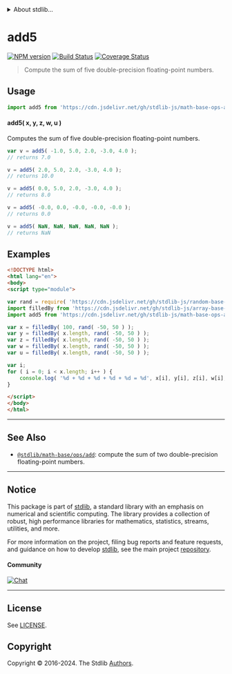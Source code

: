 <!--

@license Apache-2.0

Copyright (c) 2023 The Stdlib Authors.

Licensed under the Apache License, Version 2.0 (the "License");
you may not use this file except in compliance with the License.
You may obtain a copy of the License at

   http://www.apache.org/licenses/LICENSE-2.0

Unless required by applicable law or agreed to in writing, software
distributed under the License is distributed on an "AS IS" BASIS,
WITHOUT WARRANTIES OR CONDITIONS OF ANY KIND, either express or implied.
See the License for the specific language governing permissions and
limitations under the License.

-->


<details>
  <summary>
    About stdlib...
  </summary>
  <p>We believe in a future in which the web is a preferred environment for numerical computation. To help realize this future, we've built stdlib. stdlib is a standard library, with an emphasis on numerical and scientific computation, written in JavaScript (and C) for execution in browsers and in Node.js.</p>
  <p>The library is fully decomposable, being architected in such a way that you can swap out and mix and match APIs and functionality to cater to your exact preferences and use cases.</p>
  <p>When you use stdlib, you can be absolutely certain that you are using the most thorough, rigorous, well-written, studied, documented, tested, measured, and high-quality code out there.</p>
  <p>To join us in bringing numerical computing to the web, get started by checking us out on <a href="https://github.com/stdlib-js/stdlib">GitHub</a>, and please consider <a href="https://opencollective.com/stdlib">financially supporting stdlib</a>. We greatly appreciate your continued support!</p>
</details>

# add5

[![NPM version][npm-image]][npm-url] [![Build Status][test-image]][test-url] [![Coverage Status][coverage-image]][coverage-url] <!-- [![dependencies][dependencies-image]][dependencies-url] -->

> Compute the sum of five double-precision floating-point numbers.

<!-- Section to include introductory text. Make sure to keep an empty line after the intro `section` element and another before the `/section` close. -->

<section class="intro">

</section>

<!-- /.intro -->

<!-- Package usage documentation. -->



<section class="usage">

## Usage

```javascript
import add5 from 'https://cdn.jsdelivr.net/gh/stdlib-js/math-base-ops-add5@esm/index.mjs';
```

#### add5( x, y, z, w, u )

Computes the sum of five double-precision floating-point numbers.

```javascript
var v = add5( -1.0, 5.0, 2.0, -3.0, 4.0 );
// returns 7.0

v = add5( 2.0, 5.0, 2.0, -3.0, 4.0 );
// returns 10.0

v = add5( 0.0, 5.0, 2.0, -3.0, 4.0 );
// returns 8.0

v = add5( -0.0, 0.0, -0.0, -0.0, -0.0 );
// returns 0.0

v = add5( NaN, NaN, NaN, NaN, NaN );
// returns NaN
```

</section>

<!-- /.usage -->

<!-- Package usage notes. Make sure to keep an empty line after the `section` element and another before the `/section` close. -->

<section class="notes">

</section>

<!-- /.notes -->

<!-- Package usage examples. -->

<section class="examples">

## Examples

<!-- eslint no-undef: "error" -->

```html
<!DOCTYPE html>
<html lang="en">
<body>
<script type="module">

var rand = require( 'https://cdn.jsdelivr.net/gh/stdlib-js/random-base-discrete-uniform' ).factory;
import filledBy from 'https://cdn.jsdelivr.net/gh/stdlib-js/array-base-filled-by@esm/index.mjs';
import add5 from 'https://cdn.jsdelivr.net/gh/stdlib-js/math-base-ops-add5@esm/index.mjs';

var x = filledBy( 100, rand( -50, 50 ) );
var y = filledBy( x.length, rand( -50, 50 ) );
var z = filledBy( x.length, rand( -50, 50 ) );
var w = filledBy( x.length, rand( -50, 50 ) );
var u = filledBy( x.length, rand( -50, 50 ) );

var i;
for ( i = 0; i < x.length; i++ ) {
    console.log( '%d + %d + %d + %d + %d = %d', x[i], y[i], z[i], w[i], u[i], add5( x[i], y[i], z[i], w[i], u[i] ) );
}

</script>
</body>
</html>
```

</section>

<!-- /.examples -->

<!-- C interface documentation. -->



<!-- Section for related `stdlib` packages. Do not manually edit this section, as it is automatically populated. -->

<section class="related">

* * *

## See Also

-   <span class="package-name">[`@stdlib/math-base/ops/add`][@stdlib/math/base/ops/add]</span><span class="delimiter">: </span><span class="description">compute the sum of two double-precision floating-point numbers.</span>

</section>

<!-- /.related -->

<!-- Section for all links. Make sure to keep an empty line after the `section` element and another before the `/section` close. -->


<section class="main-repo" >

* * *

## Notice

This package is part of [stdlib][stdlib], a standard library with an emphasis on numerical and scientific computing. The library provides a collection of robust, high performance libraries for mathematics, statistics, streams, utilities, and more.

For more information on the project, filing bug reports and feature requests, and guidance on how to develop [stdlib][stdlib], see the main project [repository][stdlib].

#### Community

[![Chat][chat-image]][chat-url]

---

## License

See [LICENSE][stdlib-license].


## Copyright

Copyright &copy; 2016-2024. The Stdlib [Authors][stdlib-authors].

</section>

<!-- /.stdlib -->

<!-- Section for all links. Make sure to keep an empty line after the `section` element and another before the `/section` close. -->

<section class="links">

[npm-image]: http://img.shields.io/npm/v/@stdlib/math-base-ops-add5.svg
[npm-url]: https://npmjs.org/package/@stdlib/math-base-ops-add5

[test-image]: https://github.com/stdlib-js/math-base-ops-add5/actions/workflows/test.yml/badge.svg?branch=v0.2.2
[test-url]: https://github.com/stdlib-js/math-base-ops-add5/actions/workflows/test.yml?query=branch:v0.2.2

[coverage-image]: https://img.shields.io/codecov/c/github/stdlib-js/math-base-ops-add5/main.svg
[coverage-url]: https://codecov.io/github/stdlib-js/math-base-ops-add5?branch=main

<!--

[dependencies-image]: https://img.shields.io/david/stdlib-js/math-base-ops-add5.svg
[dependencies-url]: https://david-dm.org/stdlib-js/math-base-ops-add5/main

-->

[chat-image]: https://img.shields.io/gitter/room/stdlib-js/stdlib.svg
[chat-url]: https://app.gitter.im/#/room/#stdlib-js_stdlib:gitter.im

[stdlib]: https://github.com/stdlib-js/stdlib

[stdlib-authors]: https://github.com/stdlib-js/stdlib/graphs/contributors

[umd]: https://github.com/umdjs/umd
[es-module]: https://developer.mozilla.org/en-US/docs/Web/JavaScript/Guide/Modules

[deno-url]: https://github.com/stdlib-js/math-base-ops-add5/tree/deno
[deno-readme]: https://github.com/stdlib-js/math-base-ops-add5/blob/deno/README.md
[umd-url]: https://github.com/stdlib-js/math-base-ops-add5/tree/umd
[umd-readme]: https://github.com/stdlib-js/math-base-ops-add5/blob/umd/README.md
[esm-url]: https://github.com/stdlib-js/math-base-ops-add5/tree/esm
[esm-readme]: https://github.com/stdlib-js/math-base-ops-add5/blob/esm/README.md
[branches-url]: https://github.com/stdlib-js/math-base-ops-add5/blob/main/branches.md

[stdlib-license]: https://raw.githubusercontent.com/stdlib-js/math-base-ops-add5/main/LICENSE

<!-- <related-links> -->

[@stdlib/math/base/ops/add]: https://github.com/stdlib-js/math-base-ops-add/tree/esm

<!-- </related-links> -->

</section>

<!-- /.links -->
